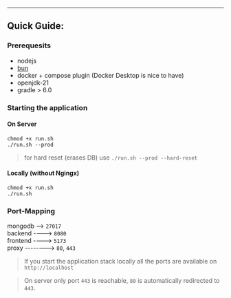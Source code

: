 ___
## Quick Guide:

### Prerequesits
- nodejs
- [bun](https://bun.sh/)
- docker + compose plugin (Docker Desktop is nice to have)
- openjdk-21
- gradle > 6.0

### Starting the application

#### On Server
    chmod +x run.sh
    ./run.sh --prod

> for hard reset (erases DB) use `./run.sh --prod --hard-reset`

#### Locally (without Ngingx)
    chmod +x run.sh
    ./run.sh 

### Port-Mapping
mongodb --> `27017` \
backend ----> `8080` \
frontend ----> `5173` \
proxy --------> `80`, `443`

> If you start the application stack locally all the ports are available on `http://localhost`

> On server only port `443` is reachable, `80` is automatically redirected to `443`.


